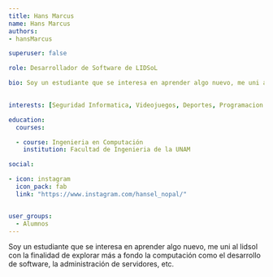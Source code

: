```yaml
---
title: Hans Marcus
name: Hans Marcus
authors:
- hansMarcus

superuser: false

role: Desarrollador de Software de LIDSoL

bio: Soy un estudiante que se interesa en aprender algo nuevo, me uni al lidsol con la finalidad de explorar más a fondo la computación como el desarrollo de software, la administración de servidores, etc.
  

interests: [Seguridad Informatica, Videojuegos, Deportes, Programacion Competitiva ]

education:
  courses:

  - course: Ingenieria en Computación
    institution: Facultad de Ingenieria de la UNAM

social:

- icon: instagram
  icon_pack: fab
  link: "https://www.instagram.com/hansel_nopal/"


user_groups:
  - Alumnos
---
```

Soy un estudiante que se interesa en aprender algo nuevo, me uni al lidsol con la finalidad de explorar más a fondo la computación como el desarrollo de software, la administración de servidores, etc.